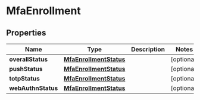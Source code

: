 # MfaEnrollment

## Properties
Name | Type | Description | Notes
------------ | ------------- | ------------- | -------------
**overallStatus** | [**MfaEnrollmentStatus**](MfaEnrollmentStatus.md) |  |  [optional]
**pushStatus** | [**MfaEnrollmentStatus**](MfaEnrollmentStatus.md) |  |  [optional]
**totpStatus** | [**MfaEnrollmentStatus**](MfaEnrollmentStatus.md) |  |  [optional]
**webAuthnStatus** | [**MfaEnrollmentStatus**](MfaEnrollmentStatus.md) |  |  [optional]
